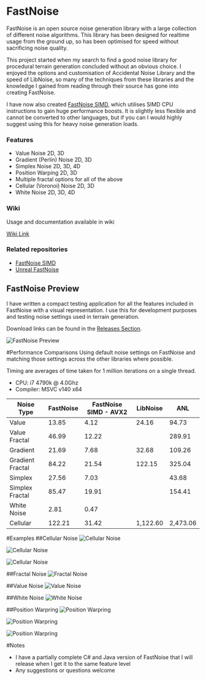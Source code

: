 # FastNoise

FastNoise is an open source noise generation library with a large collection of different noise algorithms. This library has been designed for realtime usage from the ground up, so has been optimised for speed without sacrificing noise quality.

This project started when my search to find a good noise library for procedural terrain generation concluded without an obvious choice. I enjoyed the options and customisation of Accidental Noise Library and the speed of LibNoise, so many of the techniques from these libraries and the knowledge I gained from reading through their source has gone into creating FastNoise.

I have now also created [FastNoise SIMD](https://github.com/Auburns/FastNoiseSIMD), which utilises SIMD CPU instructions to gain huge performance boosts. It is slightly less flexible and cannot be converted to other languages, but if you can I would highly suggest using this for heavy noise generation loads.

### Features
- Value Noise 2D, 3D
- Gradient (Perlin) Noise 2D, 3D
- Simplex Noise 2D, 3D, 4D
- Position Warping 2D, 3D
- Multiple fractal options for all of the above
- Cellular (Voronoi) Noise 2D, 3D
- White Noise 2D, 3D, 4D

### Wiki
Usage and documentation available in wiki

[Wiki Link](https://github.com/Auburns/FastNoise/wiki)

### Related repositories
 - [FastNoise SIMD](https://github.com/Auburns/FastNoiseSIMD)
 - [Unreal FastNoise](https://github.com/midgen/UnrealFastNoise)

## FastNoise Preview

I have written a compact testing application for all the features included in FastNoise with a visual representation. I use this for development purposes and testing noise settings used in terrain generation.

Download links can be found in the [Releases Section](https://github.com/Auburns/FastNoise/releases).

![FastNoise Preview](http://i.imgur.com/uG7Vepc.png)


#Performance Comparisons
Using default noise settings on FastNoise and matching those settings across the other libraries where possible.

Timing are averages of time taken for 1 million iterations on a single thread.

- CPU: i7 4790k @ 4.0Ghz
- Compiler: MSVC v140 x64

| Noise Type       | FastNoise | FastNoise SIMD - AVX2 | LibNoise | ANL      |
|------------------|-----------|-----------------------|----------|----------|
| Value            | 13.85     | 4.12                  | 24.16    | 94.73    |
| Value Fractal    | 46.99     | 12.22                 |          | 289.91   |
| Gradient         | 21.69     | 7.68                  | 32.68    | 109.26   |
| Gradient Fractal | 84.22     | 21.54                 | 122.15   | 325.04   |
| Simplex          | 27.56     | 7.03                  |          | 43.68    |
| Simplex Fractal  | 85.47     | 19.91                 |          | 154.41   |
| White Noise      | 2.81      | 0.47                  |          |          |
| Cellular         | 122.21    | 31.42                 | 1,122.60 | 2,473.06 |

#Examples
##Cellular Noise
![Cellular Noise](http://i.imgur.com/quAic8M.png)

![Cellular Noise](http://i.imgur.com/gAd9Y2t.png)

![Cellular Noise](http://i.imgur.com/7kJd4fA.png)

##Fractal Noise
![Fractal Noise](http://i.imgur.com/XqSD7eR.png)

##Value Noise
![Value Noise](http://i.imgur.com/X2lbFZR.png)

##White Noise
![White Noise](http://i.imgur.com/QIlYvyQ.png)

##Position Warpring
![Position Warpring](http://i.imgur.com/gOjc1u1.png)

![Position Warpring](http://i.imgur.com/ui045Bk.png)

![Position Warpring](http://i.imgur.com/JICFypT.png)


#Notes

- I have a partially complete C# and Java version of FastNoise that I will release when I get it to the same feature level
- Any suggestions or questions welcome
